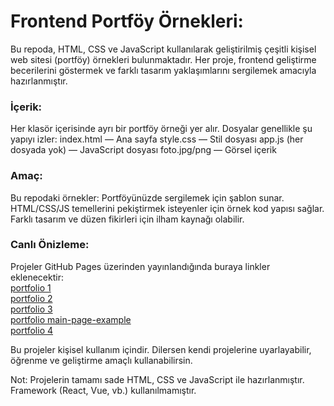 # Frontend Portföy Örnekleri:

Bu repoda, HTML, CSS ve JavaScript kullanılarak geliştirilmiş çeşitli kişisel web sitesi (portföy) örnekleri bulunmaktadır. Her proje, frontend geliştirme becerilerini göstermek ve farklı tasarım yaklaşımlarını sergilemek amacıyla hazırlanmıştır.

### İçerik:
Her klasör içerisinde ayrı bir portföy örneği yer alır. Dosyalar genellikle şu yapıyı izler:
index.html — Ana sayfa
style.css — Stil dosyası
app.js (her dosyada yok) — JavaScript dosyası
foto.jpg/png — Görsel içerik


### Amaç:
Bu repodaki örnekler:
Portföyünüzde sergilemek için şablon sunar.
HTML/CSS/JS temellerini pekiştirmek isteyenler için örnek kod yapısı sağlar.
Farklı tasarım ve düzen fikirleri için ilham kaynağı olabilir.

### Canlı Önizleme:
Projeler GitHub Pages üzerinden yayınlandığında buraya linkler eklenecektir:  
<a href="https://alptekin0.github.io/Portfolio-Collection/portfolyo/" target="_blank">portfolio 1</a>  
<a href="https://alptekin0.github.io/Portfolio-Collection/Portfolio%202/" target="_blank">portfolio 2</a>  
<a href="https://alptekin0.github.io/Portfolio-Collection/portfolio%203/" target="_blank">portfolio 3</a>  
<a href="https://alptekin0.github.io/Portfolio-Collection/Portfolio%20Main%20page%20example/" target="_blank">portfolio main-page-example</a>  
<a href="https://alptekin0.github.io/Portfolio-Collection/porfolio%204/" target="_blank">portfolio 4</a>  



Bu projeler kişisel kullanım içindir. Dilersen kendi projelerine uyarlayabilir, öğrenme ve geliştirme amaçlı kullanabilirsin.

Not: Projelerin tamamı sade HTML, CSS ve JavaScript ile hazırlanmıştır. Framework (React, Vue, vb.) kullanılmamıştır.
